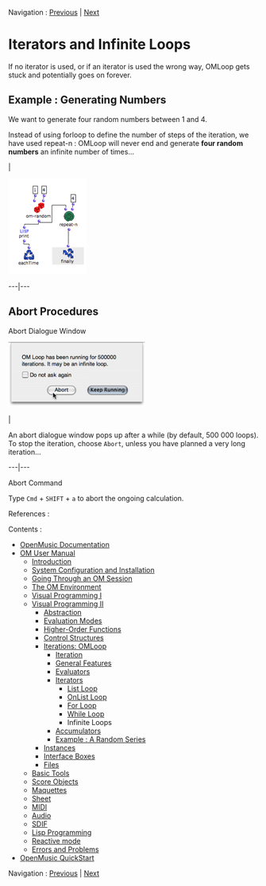 
Navigation : [Previous](WhileLoop "page précédente\(While Loop\)")
| [Next](LoopAccumulators "Next\(Accumulators\)")

# Iterators and Infinite Loops

If no iterator is used, or if an iterator is used the wrong way, OMLoop gets
stuck and potentially goes on forever.

## Example : Generating Numbers

We want to generate four random numbers between 1 and 4.

Instead of using forloop to define the number of steps of the iteration, we
have used repeat-n : OMLoop will never end and generate **four random
numbers** an infinite number of times...

|

![](../res/infiniteloop.png)  
  
---|---  
  
## Abort Procedures

Abort Dialogue Window

![](../res/ABORT.png)

|

An abort dialogue window pops up after a while (by default, 500 000 loops). To
stop the iteration, choose `Abort`, unless you have planned a very long
iteration...  
  
---|---  
  
Abort Command

Type `Cmd` \+ `SHIFT` \+ `a` to abort the ongoing calculation.

References :

Contents :

  * [OpenMusic Documentation](OM-Documentation)
  * [OM User Manual](OM-User-Manual)
    * [Introduction](00-Contents)
    * [System Configuration and Installation](Installation)
    * [Going Through an OM Session](Goingthrough)
    * [The OM Environment](Environment)
    * [Visual Programming I](BasicVisualProgramming)
    * [Visual Programming II](AdvancedVisualProgramming)
      * [Abstraction](Abstraction)
      * [Evaluation Modes](EvalModes)
      * [Higher-Order Functions](HighOrder)
      * [Control Structures](Control)
      * [Iterations: OMLoop](OMLoop)
        * [Iteration](LoopIntro)
        * [General Features](LoopGeneral)
        * [Evaluators](LoopEvaluators)
        * [Iterators](LoopIterators)
          * [List Loop](ListLoop)
          * [OnList Loop](OnListLoop)
          * [For Loop](ForLoop)
          * [While Loop](WhileLoop)
          * Infinite Loops
        * [Accumulators](LoopAccumulators)
        * [Example : A Random Series](LoopExample)
      * [Instances](Instances)
      * [Interface Boxes](InterfaceBoxes)
      * [Files](Files)
    * [Basic Tools](BasicObjects)
    * [Score Objects](ScoreObjects)
    * [Maquettes](Maquettes)
    * [Sheet](Sheet)
    * [MIDI](MIDI)
    * [Audio](Audio)
    * [SDIF](SDIF)
    * [Lisp Programming](Lisp)
    * [Reactive mode](Reactive)
    * [Errors and Problems](errors)
  * [OpenMusic QuickStart](QuickStart-Chapters)

Navigation : [Previous](WhileLoop "page précédente\(While Loop\)")
| [Next](LoopAccumulators "Next\(Accumulators\)")

